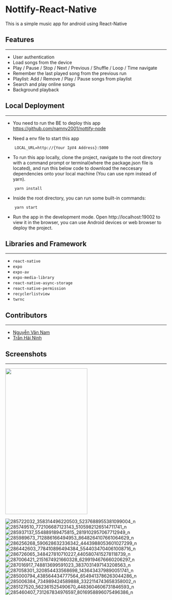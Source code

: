 # Nottify-React-Native

This is a simple music app for android using React-Native

## Features

---

- User authentication
- Load songs from the device
- Play / Pause / Stop / Next / Previous / Shuffle / Loop / Time navigate
- Remember the last played song from the previous run
- Playlist: Add / Remove / Play / Pause songs from playlist
- Search and play online songs
- Background playback


## Local Deployment

---

* You need to run the BE to deploy this app https://github.com/namnv2001/nottify-node
 
* Need a env file to start this app
```
    LOCAL_URL=http://{Your IpV4 Address}:5000
``` 

* To run this app locally, clone the project, navigate to the root directory with a command prompt or terminal(where the package.json file is located), and run this below code to download the neccesary dependencies onto your local machine (You can use npm instead of yarn).

```
    yarn install
```


* Inside the root directory, you can run some built-in commands:
```
    yarn start
```
* Run the app in the development mode. Open http://localhost:19002 to view it in the browser, you can use Android devices or web browser to deploy the project.

## Libraries and Framework
---
* `react-native`
* `expo`
* `expo-av`
* `expo-media-library`
* `react-native-async-storage`
* `react-native-permission`
* `recyclerlistview`
* `twrnc`

## Contributors
---

* [Nguyễn Văn Nam](https://github.com/namnv2001)
* [Trần Hải Ninh](https://github.com/NinhTH01)

## Screenshots
---









<img src="[screen1.png](https://user-images.githubusercontent.com/79095365/173221168-6bbea0ba-4a62-4821-a66d-6e821d8576c4.jpg)" width="256" height="455">


![285722032_358314496220503_5237688955381099004_n](https://user-images.githubusercontent.com/79095365/173221168-6bbea0ba-4a62-4821-a66d-6e821d8576c4.jpg)
![285749510_772106687123143_5105982126514711741_n](https://user-images.githubusercontent.com/79095365/173221170-84dcb410-8d11-4f4a-b5ce-14543f5eef37.jpg)
![285937137_554889189475815_2819102957067712949_n](https://user-images.githubusercontent.com/79095365/173221171-28cc9464-262d-4ea8-8cdb-1d17262eeb2b.jpg)
![285989673_712886166494953_8648264107661064629_n](https://user-images.githubusercontent.com/79095365/173221172-be54496a-1f7f-4b92-ba97-e4f3f213f50c.jpg)
![286256268_590628632336342_4443988053601027299_n](https://user-images.githubusercontent.com/79095365/173221173-1b28e965-dcae-4bb4-8ce7-14c235f00c19.jpg)
![286442603_778410896494384_5544034704061008716_n](https://user-images.githubusercontent.com/79095365/173221175-20247ad5-02a4-4b3c-b0ba-9ce32382bcea.jpg)
![286726065_348427810710227_4405807415278118739_n](https://user-images.githubusercontent.com/79095365/173221178-793addba-1819-4a58-b7ea-add7f527371a.jpg)
![287006421_2151674921660328_6299194676660206297_n](https://user-images.githubusercontent.com/79095365/173221179-94cf2350-62c0-459e-9790-e469568512cd.jpg)
![287016917_748813699591023_3837031497143208563_n](https://user-images.githubusercontent.com/79095365/173221181-933328ef-47fa-43de-b0b4-ab57480e1214.jpg)
![287058301_320854433568698_1436434379890051741_n](https://user-images.githubusercontent.com/79095365/173221182-64e07d48-4d0d-40c2-9d8b-09fdb9de5e17.jpg)
![285000794_438564434777564_6549413786263044286_n](https://user-images.githubusercontent.com/79095365/173221183-03c73698-e43c-4854-ab35-df5ae8e2cf3f.jpg)
![285006384_734989424589888_3322114743658358002_n](https://user-images.githubusercontent.com/79095365/173221184-d9e02364-bcaf-4380-acdd-6bfc27973d50.jpg)
![285127520_562361525490670_4483604606731846593_n](https://user-images.githubusercontent.com/79095365/173221185-9bd1f3f3-05d0-48ef-bea0-306ed3fb9a78.jpg)
![285460407_731267834976597_8016958896075496386_n](https://user-images.githubusercontent.com/79095365/173221186-c220ce4f-5e34-4a10-a6ec-45c806cef46f.jpg)
